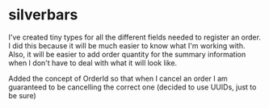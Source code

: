 # silverbars

I've created tiny types for all the different fields needed to register an order. I did this because
it will be much easier to know what I'm working with. Also, it will be easier to add order quantity for the summary
information when I don't have to deal with what it will look like.

Added the concept of OrderId so that when I cancel an order I am guaranteed to be cancelling the correct one
(decided to use UUIDs, just to be sure)

